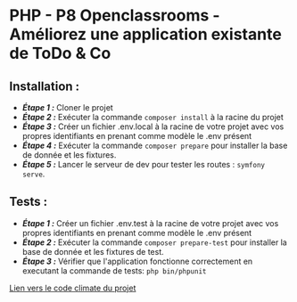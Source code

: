 # PHP - P8 Openclassrooms - Améliorez une application existante de ToDo & Co

## Installation :

-   **_Étape 1 :_** Cloner le projet
-   **_Étape 2 :_** Exécuter la commande `composer install` à la racine du projet
-   **_Étape 3 :_** Créer un fichier .env.local à la racine de votre projet avec vos propres identifiants en prenant comme modèle le .env présent
-   **_Étape 4 :_** Exécuter la commande `composer prepare` pour installer la base de donnée et les fixtures.
-   **_Étape 5 :_** Lancer le serveur de dev pour tester les routes : `symfony serve`.

## Tests :

-   **_Étape 1 :_** Créer un fichier .env.test à la racine de votre projet avec vos propres identifiants en prenant comme modèle le .env présent
-   **_Étape 2 :_** Exécuter la commande `composer prepare-test` pour installer la base de donnée et les fixtures de test.
-   **_Étape 3 :_** Vérifier que l'application fonctionne correctement en executant la commande de tests: `php bin/phpunit`

[Lien vers le code climate du projet](https://codeclimate.com/github/Frnalex/todolist)
